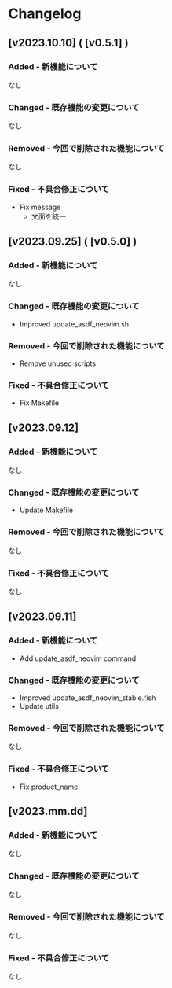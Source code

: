# Changelog

## [v2023.10.10] ( [v0.5.1] )

### Added - 新機能について

なし

### Changed - 既存機能の変更について

なし

### Removed - 今回で削除された機能について

なし

### Fixed - 不具合修正について

- Fix message
    - 文面を統一

## [v2023.09.25] ( [v0.5.0] )

### Added - 新機能について

なし

### Changed - 既存機能の変更について

- Improved update_asdf_neovim.sh

### Removed - 今回で削除された機能について

- Remove unused scripts

### Fixed - 不具合修正について

- Fix Makefile

## [v2023.09.12]

### Added - 新機能について

なし

### Changed - 既存機能の変更について

- Update Makefile

### Removed - 今回で削除された機能について

なし

### Fixed - 不具合修正について

なし

## [v2023.09.11]

### Added - 新機能について

- Add update_asdf_neovim command

### Changed - 既存機能の変更について

- Improved update_asdf_neovim_stable.fish
- Update utils

### Removed - 今回で削除された機能について

なし

### Fixed - 不具合修正について

- Fix product_name

## [v2023.mm.dd]

### Added - 新機能について

なし

### Changed - 既存機能の変更について

なし

### Removed - 今回で削除された機能について

なし

### Fixed - 不具合修正について

なし

